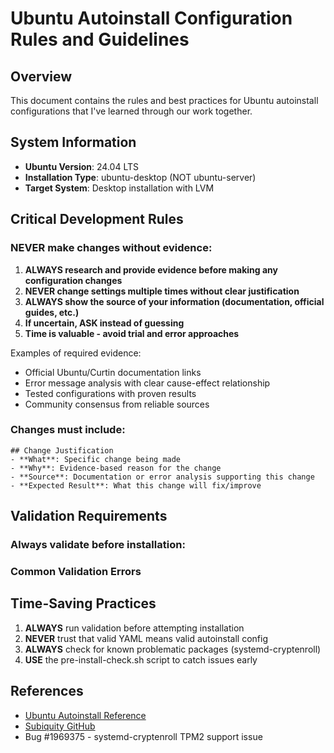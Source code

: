 # Ubuntu Autoinstall Configuration Rules and Guidelines

## Overview
This document contains the rules and best practices for Ubuntu autoinstall configurations that I've learned through our work together.

## System Information
- **Ubuntu Version**: 24.04 LTS
- **Installation Type**: ubuntu-desktop (NOT ubuntu-server)
- **Target System**: Desktop installation with LVM

## Critical Development Rules

### NEVER make changes without evidence:
1. **ALWAYS research and provide evidence before making any configuration changes**
2. **NEVER change settings multiple times without clear justification**
3. **ALWAYS show the source of your information (documentation, official guides, etc.)**
4. **If uncertain, ASK instead of guessing**
5. **Time is valuable - avoid trial and error approaches**

Examples of required evidence:
- Official Ubuntu/Curtin documentation links
- Error message analysis with clear cause-effect relationship
- Tested configurations with proven results
- Community consensus from reliable sources

### Changes must include:
```
## Change Justification
- **What**: Specific change being made
- **Why**: Evidence-based reason for the change
- **Source**: Documentation or error analysis supporting this change
- **Expected Result**: What this change will fix/improve
```
## Validation Requirements

### Always validate before installation:

### Common Validation Errors

## Time-Saving Practices
1. **ALWAYS** run validation before attempting installation
2. **NEVER** trust that valid YAML means valid autoinstall config
3. **ALWAYS** check for known problematic packages (systemd-cryptenroll)
4. **USE** the pre-install-check.sh script to catch issues early

## References
- [Ubuntu Autoinstall Reference](https://canonical-subiquity.readthedocs-hosted.com/en/latest/reference/autoinstall-reference.html)
- [Subiquity GitHub](https://github.com/canonical/subiquity)
- Bug #1969375 - systemd-cryptenroll TPM2 support issue
